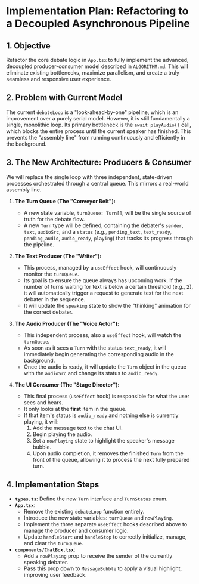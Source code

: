 # Implementation Plan: Refactoring to a Decoupled Asynchronous Pipeline

## 1. Objective

Refactor the core debate logic in `App.tsx` to fully implement the advanced, decoupled producer-consumer model described in `ALGORITHM.md`. This will eliminate existing bottlenecks, maximize parallelism, and create a truly seamless and responsive user experience.

## 2. Problem with Current Model

The current `debateLoop` is a "look-ahead-by-one" pipeline, which is an improvement over a purely serial model. However, it is still fundamentally a single, monolithic loop. Its primary bottleneck is the `await playAudio()` call, which blocks the entire process until the current speaker has finished. This prevents the "assembly line" from running continuously and efficiently in the background.

## 3. The New Architecture: Producers & Consumer

We will replace the single loop with three independent, state-driven processes orchestrated through a central queue. This mirrors a real-world assembly line.

1.  **The Turn Queue (The "Conveyor Belt"):**
    *   A new state variable, `turnQueue: Turn[]`, will be the single source of truth for the debate flow.
    *   A new `Turn` type will be defined, containing the debater's `sender`, `text`, `audioSrc`, and a `status` (e.g., `pending_text`, `text_ready`, `pending_audio`, `audio_ready`, `playing`) that tracks its progress through the pipeline.

2.  **The Text Producer (The "Writer"):**
    *   This process, managed by a `useEffect` hook, will continuously monitor the `turnQueue`.
    *   Its goal is to ensure the queue always has upcoming work. If the number of turns waiting for text is below a certain threshold (e.g., 2), it will automatically trigger a request to generate text for the next debater in the sequence.
    *   It will update the `speaking` state to show the "thinking" animation for the correct debater.

3.  **The Audio Producer (The "Voice Actor"):**
    *   This independent process, also a `useEffect` hook, will watch the `turnQueue`.
    *   As soon as it sees a `Turn` with the status `text_ready`, it will immediately begin generating the corresponding audio in the background.
    *   Once the audio is ready, it will update the `Turn` object in the queue with the `audioSrc` and change its status to `audio_ready`.

4.  **The UI Consumer (The "Stage Director"):**
    *   This final process (`useEffect` hook) is responsible for what the user sees and hears.
    *   It only looks at the **first** item in the queue.
    *   If that item's status is `audio_ready` and nothing else is currently playing, it will:
        1.  Add the message text to the chat UI.
        2.  Begin playing the audio.
        3.  Set a `nowPlaying` state to highlight the speaker's message bubble.
        4.  Upon audio completion, it removes the finished `Turn` from the front of the queue, allowing it to process the next fully prepared turn.

## 4. Implementation Steps

-   **`types.ts`**: Define the new `Turn` interface and `TurnStatus` enum.
-   **`App.tsx`**:
    -   Remove the existing `debateLoop` function entirely.
    -   Introduce the new state variables: `turnQueue` and `nowPlaying`.
    -   Implement the three separate `useEffect` hooks described above to manage the producer and consumer logic.
    -   Update `handleStart` and `handleStop` to correctly initialize, manage, and clear the `turnQueue`.
-   **`components/ChatBox.tsx`**:
    -   Add a `nowPlaying` prop to receive the sender of the currently speaking debater.
    -   Pass this prop down to `MessageBubble` to apply a visual highlight, improving user feedback.
